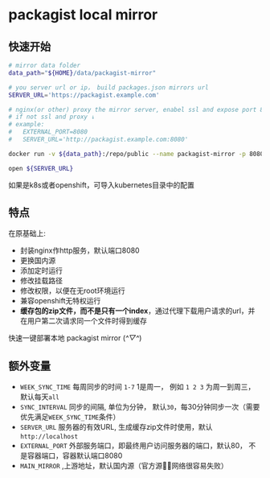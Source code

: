 # packagist local mirror

## 快速开始

```sh
# mirror data folder
data_path="${HOME}/data/packagist-mirror"

# you server url or ip， build packages.json mirrors url
SERVER_URL='https://packagist.example.com'

# nginx(or other) proxy the mirror server, enabel ssl and expose port 80
# if not ssl and proxy ↓
# example:
#   EXTERNAL_PORT=8080
#   SERVER_URL='http://packagist.example.com:8080'

docker run -v ${data_path}:/repo/public --name packagist-mirror -p 8080:8080  -e SERVER_URL=${SERVER_URL} -e EXTERNAL_PORT=${EXTERNAL_PORT} -d klzsysy/packagist-mirror

open ${SERVER_URL}
```

如果是k8s或者openshift，可导入kubernetes目录中的配置


## 特点

在原基础上:

- 封装nginx作http服务，默认端口8080
- 更换国内源
- 添加定时运行
- 修改挂载路径
- 修改权限，以便在无root环境运行
- 兼容openshift无特权运行
- **缓存包的zip文件，而不是只有一个index**，通过代理下载用户请求的url，并在用户第二次请求同一个文件时得到缓存

快速一键部署本地 packagist mirror (*^▽^*)

## 额外变量

- `WEEK_SYNC_TIME` 每周同步的时间 `1-7` 1是周一， 例如 `1 2 3` 为周一到周三，默认每天`all`
- `SYNC_INTERVAL` 同步的间隔, 单位为分钟， 默认`30`，每30分钟同步一次（需要优先满足`WEEK_SYNC_TIME`条件）
- `SERVER_URL` 服务器的有效URL, 生成缓存zip文件时使用，默认`http://localhost`
- `EXTERNAL_PORT` 外部服务端口，即最终用户访问服务器的端口，默认80， 不是容器端口，容器默认端口8080
- `MAIN_MIRROR` ,上游地址，默认国内源（官方源网络很容易失败）
